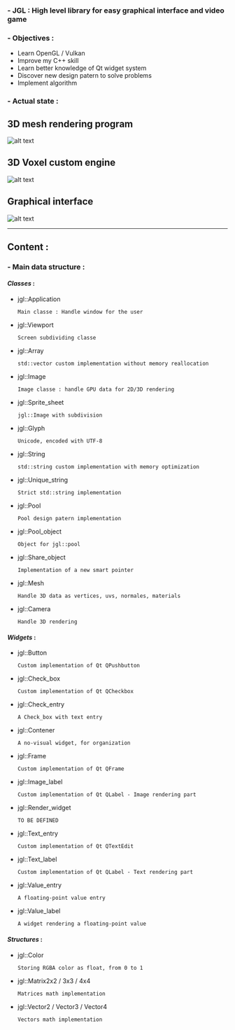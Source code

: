 ### - JGL : High level library for easy graphical interface and video game

### - Objectives :
- Learn OpenGL / Vulkan
- Improve my C++ skill
- Learn better knowledge of Qt widget system
- Discover new design patern to solve problems
- Implement algorithm

### - Actual state :

3D mesh rendering program
---
![alt text][OBJ]

3D Voxel custom engine
---
![alt text][VOXEL]

Graphical interface
---
![alt text][EDITOR]

***
## Content :  
### - Main data structure :
#### *Classes* :
- jgl::Application

	`Main classe : Handle window for the user`
- jgl::Viewport

	`Screen subdividing classe`
- jgl::Array

	`std::vector custom implementation without memory reallocation`
- jgl::Image

	`Image classe : handle GPU data for 2D/3D rendering`
- jgl::Sprite_sheet

	`jgl::Image with subdivision`
- jgl::Glyph

	`Unicode, encoded with UTF-8`
- jgl::String

	`std::string custom implementation with memory optimization`
- jgl::Unique_string

	`Strict std::string implementation`
- jgl::Pool

	`Pool design patern implementation`
- jgl::Pool_object

	`Object for jgl::pool`
- jgl::Share_object

	`Implementation of a new smart pointer`
- jgl::Mesh

	`Handle 3D data as vertices, uvs, normales, materials`
- jgl::Camera

	`Handle 3D rendering`

#### *Widgets* :
- jgl::Button

	`Custom implementation of Qt QPushbutton`
- jgl::Check_box

	`Custom implementation of Qt QCheckbox`
- jgl::Check_entry

	`A Check_box with text entry`
- jgl::Contener

	`A no-visual widget, for organization`
- jgl::Frame

	`Custom implementation of Qt QFrame`
- jgl::Image_label

	`Custom implementation of Qt QLabel - Image rendering part`
- jgl::Render_widget

	`TO BE DEFINED`
- jgl::Text_entry

	`Custom implementation of Qt QTextEdit`
- jgl::Text_label

	`Custom implementation of Qt QLabel - Text rendering part`
- jgl::Value_entry

	`A floating-point value entry`
- jgl::Value_label

	`A widget rendering a floating-point value`

#### *Structures* :
- jgl::Color

	`Storing RGBA color as float, from 0 to 1`
- jgl::Matrix2x2 / 3x3 / 4x4

	`Matrices math implementation`
- jgl::Vector2 / Vector3 / Vector4

	`Vectors math implementation`


[OBJ]: .readme/images/obj_parsing.png "OBJ Rendering"
[EDITOR]: .readme/images/spell_editor.png "OBJ Rendering"
[VOXEL]: .readme/images/voxel_engine.png "OBJ Rendering"
